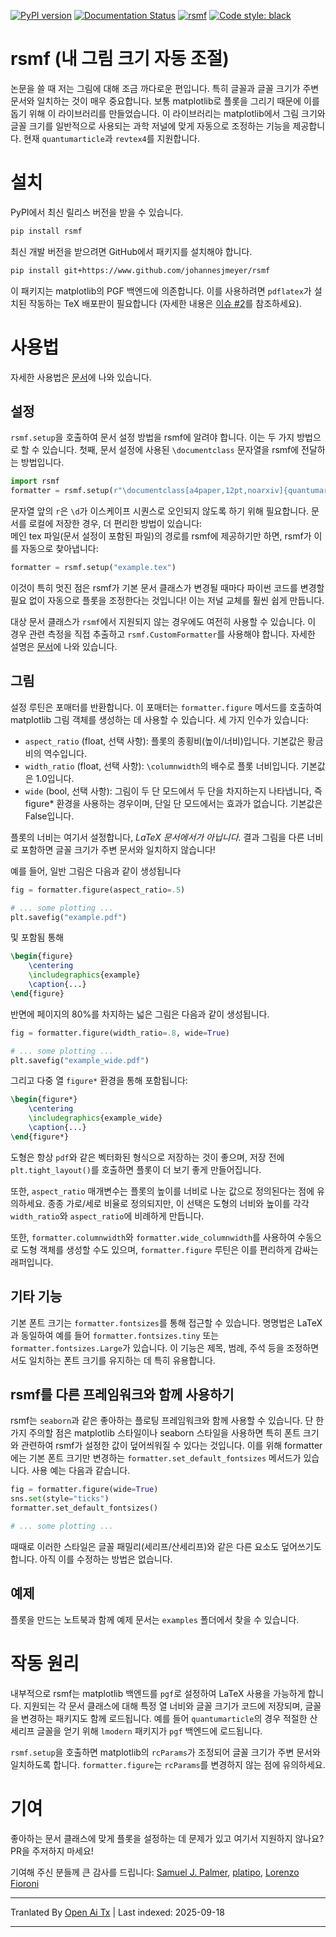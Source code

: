 [![PyPI version](https://badge.fury.io/py/rsmf.svg)](https://pypi.org/project/rsmf/)
[![Documentation Status](https://readthedocs.org/projects/rsmf/badge/?version=latest)](https://rsmf.readthedocs.io/en/latest/?badge=latest)
[![rsmf](https://circleci.com/gh/johannesjmeyer/rsmf.svg?style=shield)](https://github.com/johannesjmeyer/rsmf)
[![Code style: black](https://img.shields.io/badge/code%20style-black-000000.svg)](https://github.com/psf/black)


# rsmf (내 그림 크기 자동 조절)

논문을 쓸 때 저는 그림에 대해 조금 까다로운 편입니다. 특히 글꼴과 글꼴 크기가 주변 문서와 일치하는 것이 매우 중요합니다. 보통 matplotlib로 플롯을 그리기 때문에 이를 돕기 위해 이 라이브러리를 만들었습니다. 이 라이브러리는 matplotlib에서 그림 크기와 글꼴 크기를 일반적으로 사용되는 과학 저널에 맞게 자동으로 조정하는 기능을 제공합니다. 현재 `quantumarticle`과 `revtex4`를 지원합니다.

# 설치

PyPI에서 최신 릴리스 버전을 받을 수 있습니다.

```bash
pip install rsmf
```
최신 개발 버전을 받으려면 GitHub에서 패키지를 설치해야 합니다.
```bash
pip install git+https://www.github.com/johannesjmeyer/rsmf
```

이 패키지는 matplotlib의 PGF 백엔드에 의존합니다. 이를 사용하려면 `pdflatex`가 설치된 작동하는 TeX 배포판이 필요합니다 (자세한 내용은 [이슈 #2](https://github.com/johannesjmeyer/rsmf/issues/2)를 참조하세요).

# 사용법

자세한 사용법은 [문서](https://rsmf.readthedocs.io/en/latest/source/howto.html)에 나와 있습니다.

## 설정
`rsmf.setup`을 호출하여 문서 설정 방법을 rsmf에 알려야 합니다. 이는 두 가지 방법으로 할 수 있습니다. 첫째, 문서 설정에 사용된 `\documentclass` 문자열을 rsmf에 전달하는 방법입니다.
```python
import rsmf
formatter = rsmf.setup(r"\documentclass[a4paper,12pt,noarxiv]{quantumarticle}")
```
문자열 앞의 `r`은 `\d`가 이스케이프 시퀀스로 오인되지 않도록 하기 위해 필요합니다. 문서를 로컬에 저장한 경우, 더 편리한 방법이 있습니다:  
메인 tex 파일(문서 설정이 포함된 파일)의 경로를 rsmf에 제공하기만 하면, rsmf가 이를 자동으로 찾아냅니다:
```python
formatter = rsmf.setup("example.tex")
```
이것이 특히 멋진 점은 rsmf가 기본 문서 클래스가 변경될 때마다 파이썬 코드를 변경할 필요 없이 자동으로 플롯을 조정한다는 것입니다! 이는 저널 교체를 훨씬 쉽게 만듭니다.

대상 문서 클래스가 `rsmf`에서 지원되지 않는 경우에도 여전히 사용할 수 있습니다. 이 경우 관련 측정을 직접 추출하고 `rsmf.CustomFormatter`를 사용해야 합니다. 자세한 설명은 [문서](https://rsmf.readthedocs.io/en/latest/source/howto.html)에 나와 있습니다.

## 그림
설정 루틴은 포매터를 반환합니다. 이 포매터는 `formatter.figure` 메서드를 호출하여 matplotlib 그림 객체를 생성하는 데 사용할 수 있습니다. 세 가지 인수가 있습니다:

* `aspect_ratio` (float, 선택 사항): 플롯의 종횡비(높이/너비)입니다. 기본값은 황금비의 역수입니다.
* `width_ratio` (float, 선택 사항): `\columnwidth`의 배수로 플롯 너비입니다. 기본값은 1.0입니다.
* `wide` (bool, 선택 사항): 그림이 두 단 모드에서 두 단을 차지하는지 나타냅니다, 즉 figure* 환경을 사용하는 경우이며, 단일 단 모드에서는 효과가 없습니다. 기본값은 False입니다.

플롯의 너비는 여기서 설정합니다, _LaTeX 문서에서가 아닙니다._ 결과 그림을 다른 너비로 포함하면 글꼴 크기가 주변 문서와 일치하지 않습니다!

예를 들어, 일반 그림은 다음과 같이 생성됩니다

```python
fig = formatter.figure(aspect_ratio=.5)

# ... some plotting ...
plt.savefig("example.pdf")
```
및 포함됨 통해
```tex
\begin{figure}
	\centering
	\includegraphics{example}
	\caption{...}
\end{figure}
```
반면에 페이지의 80%를 차지하는 넓은 그림은 다음과 같이 생성됩니다.
```python
fig = formatter.figure(width_ratio=.8, wide=True)

# ... some plotting ...
plt.savefig("example_wide.pdf")
```
그리고 다중 열 `figure*` 환경을 통해 포함됩니다:
```tex
\begin{figure*}
	\centering
	\includegraphics{example_wide}
	\caption{...}
\end{figure*}
```

도형은 항상 `pdf`와 같은 벡터화된 형식으로 저장하는 것이 좋으며, 저장 전에 `plt.tight_layout()`를 호출하면 플롯이 더 보기 좋게 만들어집니다.

또한, ``aspect_ratio`` 매개변수는 플롯의 높이를 너비로 나눈 값으로 정의된다는 점에 유의하세요. 종종 가로/세로 비율로 정의되지만, 이 선택은 도형의 너비와 높이를 각각 ``width_ratio``와 ``aspect_ratio``에 비례하게 만듭니다.

또한, `formatter.columnwidth`와 `formatter.wide_columnwidth`를 사용하여 수동으로 도형 객체를 생성할 수도 있으며, `formatter.figure` 루틴은 이를 편리하게 감싸는 래퍼입니다.

## 기타 기능
기본 폰트 크기는 `formatter.fontsizes`를 통해 접근할 수 있습니다. 명명법은 LaTeX과 동일하여 예를 들어 `formatter.fontsizes.tiny` 또는 `formatter.fontsizes.Large`가 있습니다.
이 기능은 제목, 범례, 주석 등을 조정하면서도 일치하는 폰트 크기를 유지하는 데 특히 유용합니다.

## rsmf를 다른 프레임워크와 함께 사용하기
rsmf는 `seaborn`과 같은 좋아하는 플로팅 프레임워크와 함께 사용할 수 있습니다. 단 한 가지 주의할 점은 matplotlib 스타일이나 seaborn 스타일을 사용하면 특히 폰트 크기와 관련하여 rsmf가 설정한 값이 덮어씌워질 수 있다는 것입니다. 이를 위해 formatter에는 기본 폰트 크기만 변경하는 `formatter.set_default_fontsizes` 메서드가 있습니다. 사용 예는 다음과 같습니다.
```python
fig = formatter.figure(wide=True)
sns.set(style="ticks")
formatter.set_default_fontsizes()

# ... some plotting ...
```
때때로 이러한 스타일은 글꼴 패밀리(세리프/산세리프)와 같은 다른 요소도 덮어쓰기도 합니다. 아직 이를 수정하는 방법은 없습니다.

## 예제
플롯을 만드는 노트북과 함께 예제 문서는 `examples` 폴더에서 찾을 수 있습니다.

# 작동 원리
내부적으로 rsmf는 matplotlib 백엔드를 `pgf`로 설정하여 LaTeX 사용을 가능하게 합니다. 지원되는 각 문서 클래스에 대해 특정 열 너비와 글꼴 크기가 코드에 저장되며, 글꼴을 변경하는 패키지도 함께 로드됩니다. 예를 들어 `quantumarticle`의 경우 적절한 산세리프 글꼴을 얻기 위해 `lmodern` 패키지가 `pgf` 백엔드에 로드됩니다.

`rsmf.setup`을 호출하면 matplotlib의 `rcParams`가 조정되어 글꼴 크기가 주변 문서와 일치하도록 합니다. `formatter.figure`는 `rcParams`를 변경하지 않는 점에 유의하세요.

# 기여
좋아하는 문서 클래스에 맞게 플롯을 설정하는 데 문제가 있고 여기서 지원하지 않나요? PR을 주저하지 마세요!

기여해 주신 분들께 큰 감사를 드립니다:
[Samuel J. Palmer](https://github.com/sp94), 
[platipo](https://github.com/platipo), 
[Lorenzo Fioroni](https://github.com/LorenzoFioroni)



---

Tranlated By [Open Ai Tx](https://github.com/OpenAiTx/OpenAiTx) | Last indexed: 2025-09-18

---